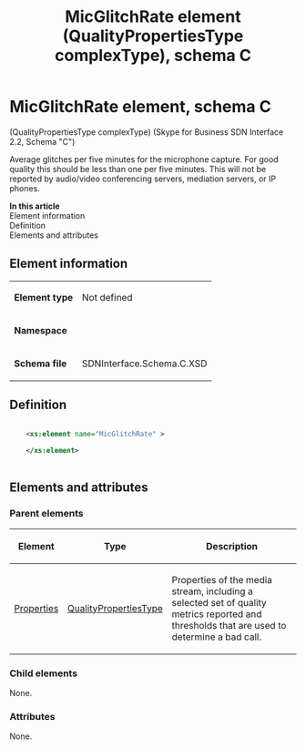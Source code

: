 ﻿---
title: MicGlitchRate element (QualityPropertiesType complexType), schema C
TOCTitle: MicGlitchRate element
description: Information about the MicGlitchRate element, schema C. Average glitches per five minutes for the microphone capture.
ms:assetid: 33b1d78d-b885-fb91-f8a3-9ee648d405fd
ms:mtpsurl: https://msdn.microsoft.com/library/Mt404793(v=office.16)
ms:contentKeyID: 68250704
ms.date: 08/24/2015
mtps_version: v=office.16
dev_langs:
- xml
---

# MicGlitchRate element, schema C 

(QualityPropertiesType complexType) (Skype for Business SDN Interface 2.2, Schema "C")

Average glitches per five minutes for the microphone capture. For good quality this should be less than one per five minutes. This will not be reported by audio/video conferencing servers, mediation servers, or IP phones.

**In this article**  
Element information  
Definition  
Elements and attributes  

## Element information

<table>
<tbody>
<tr class="odd">
<td><p><strong>Element type</strong></p></td>
<td><p>Not defined</p></td>
</tr>
<tr class="even">
<td><p><strong>Namespace</strong></p></td>
<td><p></p></td>
</tr>
<tr class="odd">
<td><p><strong>Schema file</strong></p></td>
<td><p>SDNInterface.Schema.C.XSD</p></td>
</tr>
</tbody>
</table>


## Definition

```xml

    <xs:element name="MicGlitchRate" >
    
    </xs:element>
  
```

## Elements and attributes

### Parent elements

<table>
<thead>
<tr class="header">
<th><p>Element</p></th>
<th><p>Type</p></th>
<th><p>Description</p></th>
</tr>
</thead>
<tbody>
<tr class="odd">
<td><p><a href="properties-element-qualitytype-complextype-skype-for-business-sdn-interface-2-2-schema-c.md">Properties</a></p></td>
<td><p><a href="qualitypropertiestype-complextype-skype-for-business-sdn-interface-2-2-schema-c.md">QualityPropertiesType</a></p></td>
<td><p>Properties of the media stream, including a selected set of quality metrics reported and thresholds that are used to determine a bad call.</p></td>
</tr>
</tbody>
</table>


### Child elements

None.

### Attributes

None.

